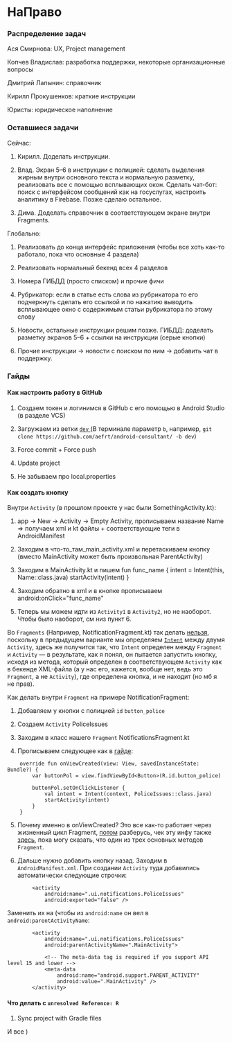 # НаПраво

### Распределение задач

Ася Смирнова: UX, Project management

Копчев Владислав: разработка поддержки, некоторые организационные вопросы 

Дмитрий Лапынин: справочник

Кирилл Прокушенков: краткие инструкции 

Юристы: юридическое наполнение

### Оставшиеся задачи

Сейчас:

1. Кирилл. Доделать инструкции.

2. Влад. Экран 5–6 в инструкции с полицией: сделать выделения жирным внутри основного текста и нормальную разметку, реализовать все с помощью всплывающих окон. Сделать чат-бот: поиск с интерфейсом сообщений как на госуслугах, настроить аналитику в Firebase. Позже сделаю остальное. 

3. Дима. Доделать справочник в соответствующем экране внутри Fragments.

Глобально:

1. Реализовать до конца интерфейс приложения (чтобы все хоть как-то работало, пока что основные 4 раздела)

2. Реализовать нормальный бекенд всех 4 разделов

3. Номера ГИБДД (просто списком) и прочие фичи

4. Рубрикатор: если в статье есть слова из рубрикатора то его подчеркнуть сделать его ссылкой и по нажатию выводить всплывающее окно с содержимым статьи рубрикатора по этому слову

5. Новости, остальные инструкции решим позже. ГИБДД: доделать разметку экранов 5–6 + ссылки на инструкции (серые кнопки)

6. Прочие инструкции -> новости с поиском по ним -> добавить чат в поддержку. 

### Гайды

#### Как настроить работу в GitHub

1. Создаем токен и логинимся в GitHub с его помощью в Android Studio (в разделе VCS)

2. Загружаем из ветки [`dev` ](https://github.com/aefrt/android-consultant/tree/dev) (В терминале параметр `b`, например, `git clone https://github.com/aefrt/android-consultant/ -b dev`) 

3. Force commit + Force push 

4. Update project

5. Не забываем про local.properties

#### Как создать кнопку

Внутри `Activity` (в прошлом проекте у нас были SomethingActivity.kt):

1. app -> New -> Activity -> Empty Activity, прописываем название Name => получаем xml и kt файлы + соответствующие теги в AndroidManifest

2. Заходим в что-то_там_main_activity.xml и перетаскиваем кнопку (вместо MainActivity может быть произвольная ParentActivity)

3. Заходим в MainActivity.kt и пишем fun func_name { intent = Intent(this, Name::class.java)
        startActivity(intent) }
        
4. Заходим обратно в xml и в кнопке прописываем android:onClick="func_name"

5. Теперь мы можем идти из `Activity1` в `Activity2`, но не наоборот. Чтобы было наоборот, см низ пункт 6.

Во `Fragments` (Например, NotificationFragment.kt) так делать [нельзя](https://developer.android.com/guide/topics/ui/controls/button#ClickListener), поскольку в предыдущем варианте мы определяем [`Intent`](https://stackoverflow.com/questions/14139774/android-app-crashing-fragment-and-xml-onclick) между двумя `Activity`, здесь же получится так, что `Intent` определен между `Fragment` и `Activity` — в результате, как я понял, он пытается запустить кнопку, исходя из метода, который определен в соответствующем `Activity` как в бекенде XML-файла (а у нас его, кажется, вообще нет, ведь это `Fragment`, а не `Activity`), где определена кнопка, и не находит (но мб я не прав). 

Как делать внутри `Fragment` на примере NotificationFragment:

1. Добавляем у кнопки с полицией `id` `button_police`

2. Создаем `Activity` PoliceIssues

3. Заходим в класс нашего `Fragment` NotificationsFragment.kt

4. Прописываем следующее как в [гайде](https://developer.android.com/guide/topics/ui/controls/button#ClickListener):

```
    override fun onViewCreated(view: View, savedInstanceState: Bundle?) {
        var buttonPol = view.findViewById<Button>(R.id.button_police)

        buttonPol.setOnClickListener {
            val intent = Intent(context, PoliceIssues::class.java)
            startActivity(intent)
        }
    }
```

5. Почему именно в onViewCreated? Это все как-то работает через жизненный цикл Fragment, [потом](https://stackoverflow.com/questions/25119090/difference-between-oncreateview-and-onviewcreated-in-fragment) разберусь, чек эту инфу также [здесь](https://developer.android.com/guide/fragments/lifecycle), пока могу сказать, что один из трех основных методов `Fragment`.

6. Дальше нужно добавить кнопку назад. Заходим в `AndroidManifest.xml`. При создании `Activity` туда добавились автоматически следующие строчки:

```
        <activity
            android:name=".ui.notifications.PoliceIssues"
            android:exported="false" />
```

Заменить их на (чтобы из `android:name` он вел в `android:parentActivityName`:

```
        <activity
            android:name=".ui.notifications.PoliceIssues"
            android:parentActivityName=".MainActivity">

            <!-- The meta-data tag is required if you support API level 15 and lower -->
            <meta-data
                android:name="android.support.PARENT_ACTIVITY"
                android:value=".MainActivity" />
        </activity>
```

#### Что делать с `unresolved Reference: R`

1. Sync project with Gradle files

И все )
